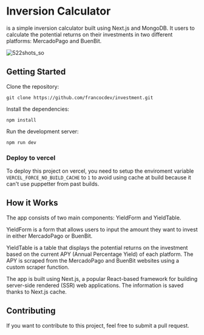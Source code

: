 # Inversion Calculator
is a simple inversion calculator built using Next.js and MongoDB. It users to calculate the potential returns on their investments in two different platforms: MercadoPago and BuenBit.

![522shots_so](https://github.com/FrancocDev/investment/assets/6468230/4afc3800-edaf-4e67-a7f2-52c98c3b1bf4)

## Getting Started

Clone the repository:

`git clone https://github.com/francocdev/investment.git`

Install the dependencies:

`npm install`

Run the development server:

`npm run dev`

### Deploy to vercel
To deploy this project on vercel, you need to setup the enviroment variable `VERCEL_FORCE_NO_BUILD_CACHE` to `1` to avoid using cache at build because it can't use puppetter from past builds.

## How it Works

The app consists of two main components: YieldForm and YieldTable.

YieldForm is a form that allows users to input the amount they want to invest in either MercadoPago or BuenBit.

YieldTable is a table that displays the potential returns on the investment based on the current APY (Annual Percentage Yield) of each platform. The APY is scraped from the MercadoPago and BuenBit websites using a custom scraper function.

The app is built using Next.js, a popular React-based framework for building server-side rendered (SSR) web applications. The information is saved thanks to Next.js cache.

## Contributing
If you want to contribute to this project, feel free to submit a pull request.
